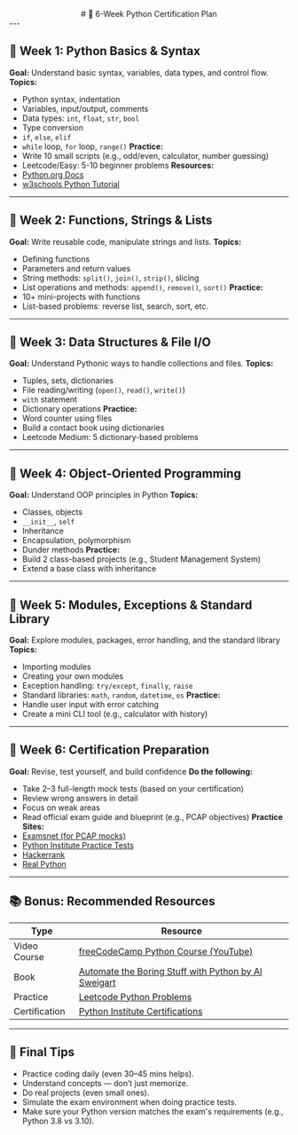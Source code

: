 <div align="center">
# 🐍 6-Week Python Certification Plan
</div>
---

## 📅 Week 1: Python Basics & Syntax
**Goal:** Understand basic syntax, variables, data types, and control flow.
**Topics:**
- Python syntax, indentation
- Variables, input/output, comments
- Data types: `int`, `float`, `str`, `bool`
- Type conversion
- `if`, `else`, `elif`
- `while` loop, `for` loop, `range()`
**Practice:**
- Write 10 small scripts (e.g., odd/even, calculator, number guessing)
- Leetcode/Easy: 5-10 beginner problems
**Resources:**
- [Python.org Docs](https://docs.python.org/3/)
- [w3schools Python Tutorial](https://www.w3schools.com/python/)
---
## 📅 Week 2: Functions, Strings & Lists
**Goal:** Write reusable code, manipulate strings and lists.
**Topics:**
- Defining functions
- Parameters and return values
- String methods: `split()`, `join()`, `strip()`, slicing
- List operations and methods: `append()`, `remove()`, `sort()`
**Practice:**
- 10+ mini-projects with functions
- List-based problems: reverse list, search, sort, etc.
---
## 📅 Week 3: Data Structures & File I/O
**Goal:** Understand Pythonic ways to handle collections and files.
**Topics:**
- Tuples, sets, dictionaries
- File reading/writing (`open()`, `read()`, `write()`)
- `with` statement
- Dictionary operations
**Practice:**
- Word counter using files
- Build a contact book using dictionaries
- Leetcode Medium: 5 dictionary-based problems
---
## 📅 Week 4: Object-Oriented Programming
**Goal:** Understand OOP principles in Python
**Topics:**
- Classes, objects
- `__init__`, `self`
- Inheritance
- Encapsulation, polymorphism
- Dunder methods
**Practice:**
- Build 2 class-based projects (e.g., Student Management System)
- Extend a base class with inheritance
---
## 📅 Week 5: Modules, Exceptions & Standard Library
**Goal:** Explore modules, packages, error handling, and the standard library
**Topics:**
- Importing modules
- Creating your own modules
- Exception handling: `try/except`, `finally`, `raise`
- Standard libraries: `math`, `random`, `datetime`, `os`
**Practice:**
- Handle user input with error catching
- Create a mini CLI tool (e.g., calculator with history)
---
## 📅 Week 6: Certification Preparation
**Goal:** Revise, test yourself, and build confidence
**Do the following:**
- Take 2–3 full-length mock tests (based on your certification)
- Review wrong answers in detail
- Focus on weak areas
- Read official exam guide and blueprint (e.g., PCAP objectives)
**Practice Sites:**
- [Examsnet (for PCAP mocks)](https://examsnet.com/)
- [Python Institute Practice Tests](https://pythoninstitute.org/)
- [Hackerrank](https://www.hackerrank.com/domains/tutorials/10-days-of-python)
- [Real Python](https://realpython.com/)
---
## 📚 Bonus: Recommended Resources
| Type         | Resource                                                                 |
|--------------|--------------------------------------------------------------------------|
| Video Course | [freeCodeCamp Python Course (YouTube)](https://www.youtube.com/watch?v=rfscVS0vtbw) |
| Book         | [Automate the Boring Stuff with Python by Al Sweigart](https://automatetheboringstuff.com/) |
| Practice     | [Leetcode Python Problems](https://leetcode.com/problemset/all/?difficulty=Easy&tags=python) |
| Certification| [Python Institute Certifications](https://pythoninstitute.org/certification/) |
---
## 🧪 Final Tips
- Practice coding daily (even 30–45 mins helps).
- Understand concepts — don’t just memorize.
- Do real projects (even small ones).
- Simulate the exam environment when doing practice tests.
- Make sure your Python version matches the exam's requirements (e.g., Python 3.8 vs 3.10).
